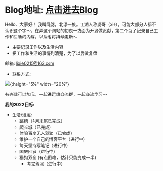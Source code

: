 # Blog地址: [点击进去Blog](lixie021.github.io/site)

  Hello，大家好！
    我叫阿勰，北漂一族。江湖人称勰哥（xie），可能大部分人都不认识这个字～，在弄这个网站的初衷一方面为开源做贡献，第二个为了记录自己工作和生活的内容。以后也将持续更新～

  - 主要记录工作以及生活内容
  - 把工作和生活的事情列清楚，为了以后做复盘


  邮箱: lixie0215@163.com

  - 联系方式:

  ![](https://pic1.imgdb.cn/item/63458f7216f2c2beb122f5b0.jpg){:height="5%" width="20%"}

有兴趣可以加我，一起进运维交流群，一起交流学习～

**我的2022目标:**

  - 生活/进度:
      - 跳槽（4月末尾已完成）
      - 爬长城（已完成）
      - 体验百度无人驾驶（已完成）
      - 维护一个自己的博客平台（进行中）
      - 每天坚持写笔记（进行中）
      - 国庆回家（进行中）
      - 猫狗双全 (有点困难，估计只能完成一半)
        - 考完驾照（进行中）
